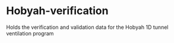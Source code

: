 # Hobyah-verification
Holds the verification and validation data for the Hobyah 1D tunnel ventilation program
